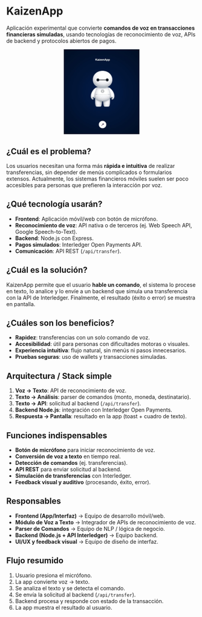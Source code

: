 # KaizenApp  

Aplicación experimental que convierte **comandos de voz en transacciones financieras simuladas**, usando tecnologías de reconocimiento de voz, APIs de backend y protocolos abiertos de pagos.  
<div align="center">
  <img src="https://github.com/DennysJ/KaizenCode/blob/main/Img-Kaizen/prototipo.jpg" alt="Prototipo" width="200">
</div>


##  ¿Cuál es el problema?
Los usuarios necesitan una forma más **rápida e intuitiva** de realizar transferencias, sin depender de menús complicados o formularios extensos. Actualmente, los sistemas financieros móviles suelen ser poco accesibles para personas que prefieren la interacción por voz.  


## ¿Qué tecnología usarán?
- **Frontend**: Aplicación móvil/web con botón de micrófono.  
- **Reconocimiento de voz**: API nativa o de terceros (ej. Web Speech API, Google Speech-to-Text).  
- **Backend**: Node.js con Express.  
- **Pagos simulados**: Interledger Open Payments API.  
- **Comunicación**: API REST (`/api/transfer`).  


## ¿Cuál es la solución?
KaizenApp permite que el usuario **hable un comando**, el sistema lo procese en texto, lo analice y lo envíe a un backend que simula una transferencia con la API de Interledger. Finalmente, el resultado (éxito o error) se muestra en pantalla.  


## ¿Cuáles son los beneficios?
- **Rapidez**: transferencias con un solo comando de voz.  
- **Accesibilidad**: útil para personas con dificultades motoras o visuales.  
- **Experiencia intuitiva**: flujo natural, sin menús ni pasos innecesarios.  
- **Pruebas seguras**: uso de wallets y transacciones simuladas.  


## Arquitectura / Stack simple
1. **Voz → Texto**: API de reconocimiento de voz.  
2. **Texto → Análisis**: parser de comandos (monto, moneda, destinatario).  
3. **Texto → API**: solicitud al backend (`/api/transfer`).  
4. **Backend Node.js**: integración con Interledger Open Payments.  
5. **Respuesta → Pantalla**: resultado en la app (toast + cuadro de texto).  


## Funciones indispensables
-  **Botón de micrófono** para iniciar reconocimiento de voz.  
-  **Conversión de voz a texto** en tiempo real.  
-  **Detección de comandos** (ej. transferencias).  
-  **API REST** para enviar solicitud al backend.  
-  **Simulación de transferencias** con Interledger.  
-  **Feedback visual y auditivo** (procesando, éxito, error).  


## Responsables
- **Frontend (App/Interfaz)** → Equipo de desarrollo móvil/web.  
- **Módulo de Voz a Texto** → Integrador de APIs de reconocimiento de voz.  
- **Parser de Comandos** → Equipo de NLP / lógica de negocio.  
- **Backend (Node.js + API Interledger)** → Equipo backend.  
- **UI/UX y feedback visual** → Equipo de diseño de interfaz.  


## Flujo resumido
1. Usuario presiona el micrófono.  
2. La app convierte voz → texto.  
3. Se analiza el texto y se detecta el comando.  
4. Se envía la solicitud al backend (`/api/transfer`).  
5. Backend procesa y responde con estado de la transacción.  
6. La app muestra el resultado al usuario.  
